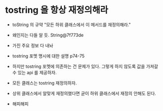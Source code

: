 # tostring 을 항상 재정의해라
- toString 의 규약 "모든 하위 클래스에서 이 메서드를 재정의해라."
- 왜인지는 다들 알 듯. String@7f773de

- 가진 주요 정보 다 내놔
- tostring 포멧 명시에 대한 설명 p74-75
- 하지만 tostring 포멧에 의존하는 건 문제가 있다. 그렇게 하지 않도록 값을 가져갈 수 있는 api 를 제공하자.

- 모든 클래스는 tostring 재정의하자.
- 상위 클래스에서 알맞게 재정의했다면 굳이 하위 클래스에서 재정의 안해도 된다.
- 해피해피
